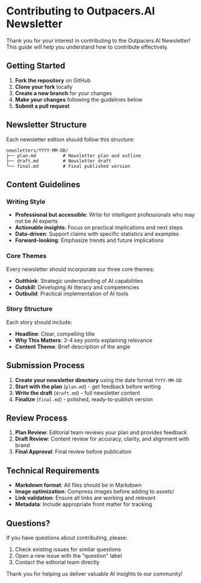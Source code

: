 # Contributing to Outpacers.AI Newsletter

Thank you for your interest in contributing to the Outpacers.AI Newsletter! This guide will help you understand how to contribute effectively.

## Getting Started

1. **Fork the repository** on GitHub
2. **Clone your fork** locally
3. **Create a new branch** for your changes
4. **Make your changes** following the guidelines below
5. **Submit a pull request**

## Newsletter Structure

Each newsletter edition should follow this structure:

```
newsletters/YYYY-MM-DD/
├── plan.md          # Newsletter plan and outline
├── draft.md         # Newsletter draft
└── final.md         # Final published version
```

## Content Guidelines

### Writing Style
- **Professional but accessible**: Write for intelligent professionals who may not be AI experts
- **Actionable insights**: Focus on practical implications and next steps
- **Data-driven**: Support claims with specific statistics and examples
- **Forward-looking**: Emphasize trends and future implications

### Core Themes
Every newsletter should incorporate our three core themes:
- **Outthink**: Strategic understanding of AI capabilities
- **Outskill**: Developing AI literacy and competencies
- **Outbuild**: Practical implementation of AI tools

### Story Structure
Each story should include:
- **Headline**: Clear, compelling title
- **Why This Matters**: 3-4 key points explaining relevance
- **Content Theme**: Brief description of the angle

## Submission Process

1. **Create your newsletter directory** using the date format `YYYY-MM-DD`
2. **Start with the plan** (`plan.md`) - get feedback before writing
3. **Write the draft** (`draft.md`) - full newsletter content
4. **Finalize** (`final.md`) - polished, ready-to-publish version

## Review Process

1. **Plan Review**: Editorial team reviews your plan and provides feedback
2. **Draft Review**: Content review for accuracy, clarity, and alignment with brand
3. **Final Approval**: Final review before publication

## Technical Requirements

- **Markdown format**: All files should be in Markdown
- **Image optimization**: Compress images before adding to assets/
- **Link validation**: Ensure all links are working and relevant
- **Metadata**: Include appropriate front matter for tracking

## Questions?

If you have questions about contributing, please:
1. Check existing issues for similar questions
2. Open a new issue with the "question" label
3. Contact the editorial team directly

Thank you for helping us deliver valuable AI insights to our community!

